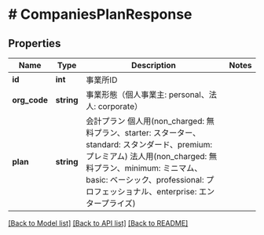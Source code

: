 # # CompaniesPlanResponse

## Properties

Name | Type | Description | Notes
------------ | ------------- | ------------- | -------------
**id** | **int** | 事業所ID |
**org_code** | **string** | 事業形態（個人事業主: personal、法人: corporate） |
**plan** | **string** | 会計プラン 個人用(non_charged: 無料プラン、starter: スターター、standard: スタンダード、premium: プレミアム) 法人用(non_charged: 無料プラン、minimum: ミニマム、basic: ベーシック、professional: プロフェッショナル、enterprise: エンタープライズ) |

[[Back to Model list]](../../README.md#models) [[Back to API list]](../../README.md#endpoints) [[Back to README]](../../README.md)
